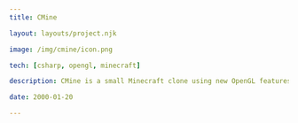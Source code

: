 ```yaml
---
title: CMine

layout: layouts/project.njk

image: /img/cmine/icon.png

tech: [csharp, opengl, minecraft]

description: CMine is a small Minecraft clone using new OpenGL features.

date: 2000-01-20

---
```

